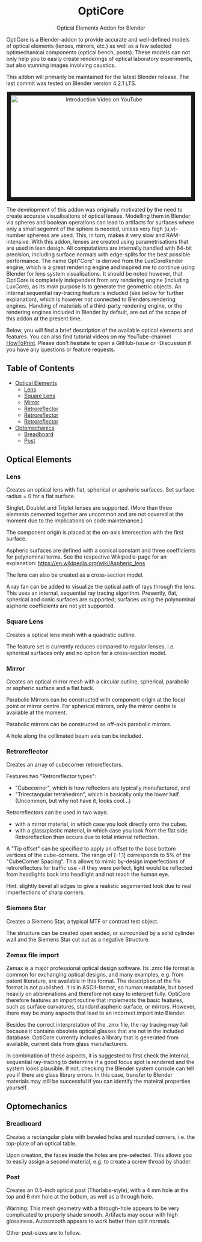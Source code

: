 


<p align="center">
<h1 align="center">OptiCore</h1>
</p>
<p align="center">
Optical Elements Addon for Blender
<br />

OptiCore is a Blender-addon to provide accurate and well-defined models of optical elements (lenses, mirrors, etc.) as well as a few selected optimechanical components (optical bench, posts). These models can not only help you to easily create renderings of optical laboratory experiments, but also stunning images involving caustics.

This addon will primarily be maintained for the latest Blender release. The last commit was tested on Blender version 4.2.1 LTS.

</p>

<p align="center">
<a href="https://www.youtube.com/watch?v=8ZCyBPaqaqY
" target="_blank"><img src="http://img.youtube.com/vi/8ZCyBPaqaqY/0.jpg" 
alt="Introduction Video on YouTube" width="480" height="270" border="10" /></a>

</p>


The development of this addon was originally motivated by the need to create accurate visualisations of optical lenses. Modelling them in Blender via spheres and boolean operations can lead to artifacts for surfaces where only a small segemnt of the sphere is needed, unless very high (u,v)-number spheress are used. This, in turn, makes it very slow and RAM-intensive.
With this addon, lenses are created using parametrisations that are used in lesn design. All computations are internally handled with 64-bit precision, including surface normals with edge-splits for the best possible performance.
The name Opti"Core" is derived from the LuxCoreRender engine, which is a great rendering engine and inspired me to continue using Blender for lens system visualisations.
It should be noted however, that OptiCore is completely independent from any rendering engine (including LuxCore), as its main purpose is to generate the geometric objects. An internal sequential ray-tracing feature is included (see below for further explanation), which is however not connected to Blenders rendering engines. Handling of materials of a third-party rendering engine, or the rendering engines included in Blender by default, are out of the scope of this addon at the present time.

Below, you will find a brief description of the available optical elements and features. You can also find tutorial videos on my YouTube-channel [HowToPrint](https://www.youtube.com/@howtoprint6002). Please don't hesitate to open a GitHub-Issue or -Discussion if you have any questions or feature requests.

## Table of Contents
* [Optical Elements](#optical-elements)
  * [Lens](#lens)
  * [Square Lens](#square-lens)
  * [Mirror](#mirror)
  * [Retroreflector](#retroreflector)
  * [Retroreflector](#siemens-star)
  * [Retroreflector](#zemax-file-import)
* [Optomechanics](#optomechanics)
  * [Breadboard](#breadboard)
  * [Post](#post)

## Optical Elements

### Lens

Creates an optical lens with flat, spherical or apsheric surfaces. Set surface radius = 0 for a flat surface.

Singlet, Doublet and Triplet lenses are supported. (More than three elements cemented together are uncommon and are not covered at the moment due to the implications on code maintenance.)

The component origin is placed at the on-axis intersection with the first surface.

Aspheric surfaces are defined with a conical constant and three coefficients for polynominal terms. See the respective Wikipedia-page for an explanation: <https://en.wikipedia.org/wiki/Aspheric_lens>

The lens can also be created as a cross-section model.

A ray fan can be added to visualize the optical path of rays through the lens. This uses an internal, sequential ray tracing algorithm. Presently, flat, spherical and conic surfaces are supported; surfaces using the polynominal aspheric coefficients are not yet supported.

### Square Lens

Creates a optical lens mesh with a quadratic outline.

The feature set is currently reduces compared to regular lenses, i.e. spherical surfaces only and no option for a cross-section model.

### Mirror

Creates an optical mirror mesh with a circular outline, spherical, parabolic or aspheric surface and a flat back.

Parabolic Mirrors can be constructed with component origin at the focal point or mirror centre. For spherical mirrors, only the mirror centre is available at the moment.

Parabolic mirrors can be constructed as off-axis parabolic mirrors.

A hole along the collimated beam axis can be included.

### Retroreflector

Creates an array of cubecorner retroreflectors.

Features two "Retroreflector types":
- "Cubecorner", which is how reflectors are typically manufactured, and
- "Trirectangular tetrahedron", which is basically only the lower half. (Uncommon, but why not have it, looks cool...)

Retroreflectors can be used in two ways:
- with a mirror material, in which case you look directly onto the cubes.
- with a glass/plastic material, in which case you look from the flat side. Retroreflection then occurs due to total internal reflection.

A "Tip offset" can be specified to apply an offset to the base bottom vertices of the cube-corners. The range of [-1,1] corresponds to 5% of the "CubeCorner Spacing". This allows to mimic by-design imperfections of retroreflectors for traffic use - if they were perfect, light would be reflected from headlights back into headlight and not reach the human eye.

Hint: slightly bevel all edges to give a realistic segemented look due to real imperfections of sharp corners.

### Siemens Star

Creates a Siemens Star, a typical MTF or contrast test object.

The structure can be created open ended, or surrounded by a solid cylinder wall and the Siemens Star cut out as a negative Structure.

### Zemax file import

Zemax is a major professional optical design software. Its .zmx file format is common for exchanging optical designs, and many examples, e.g. from patent literature, are available in this format.
The description of the file format is not published. It is in ASCII-format, so human readable, but based heavily on abbreviations and therefore not easy to interpret fully. OptiCore therefore features an import routine that implements the basic features, such as surface curvatures, standard aspheric surface, or mirrors. However, there may be many aspects that lead to an incorrect import into Blender.

Besides the correct interpretation of the .zmx file, the ray tracing may fail because it contains obsolete optical glasses that are not in the included database. OptiCore currently includes a library that is generated from available, current data from glass manufacturers.

In combination of these aspects, it is suggested to first check the internal, sequential ray-tracing to determine if a good focus spot is rendered and the system looks plausible. If not, checking the Blender system console can tell you if there are glass library errors. In this case, transfer to Blender materials may still be successful if you can identify the mateiral properties yourself.

## Optomechanics

### Breadboard

Creates a rectangular plate with beveled holes and rounded corners, i.e. the top-plate of an optical table.

Upon creation, the faces inside the holes are pre-selected. This allows you to easily assign a second material, e.g. to create a screw thread by shader.

### Post

Creates an 0.5-inch optical post (Thorlabs-style), with a 4 mm hole at the top and 6 mm hole at the bottom, as well as a through hole.

Warning: This mesh geometry with a through-hole appears to be very complicated to properly shade smooth. Artifacts may occur with high glossiness. Autosmooth appears to work better than split normals.

Other post-sizes are to follow.